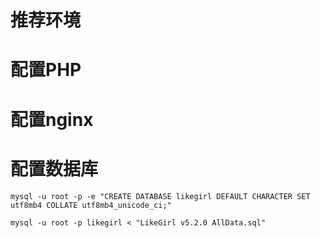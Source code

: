# 推荐环境

# 配置PHP

# 配置nginx

# 配置数据库
```
mysql -u root -p -e "CREATE DATABASE likegirl DEFAULT CHARACTER SET utf8mb4 COLLATE utf8mb4_unicode_ci;"

mysql -u root -p likegirl < "LikeGirl v5.2.0 AllData.sql"

```

